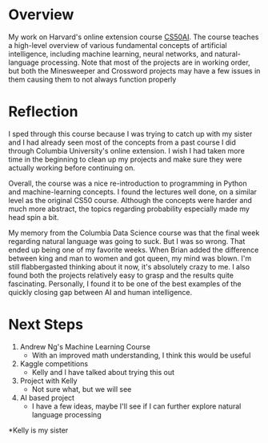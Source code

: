 # Overview
My work on Harvard's online extension course [CS50AI](https://cs50.harvard.edu/ai/2020/). The course teaches a high-level overview of various
fundamental concepts of artificial intelligence, including machine learning, neural networks, and natural-language processing. Note that
most of the projects are in working order, but both the Minesweeper and Crossword projects may have a few
issues in them causing them to not always function properly

# Reflection
I sped through this course because I was trying to catch up with my sister and I had already seen most of the concepts from a past course I did
through Columbia University's online extension. I wish I had taken more time in the beginning to clean up my projects and make sure they were 
actually working before continuing on. 

Overall, the course was a nice re-introduction to programming in Python and machine-learning concepts. I found the lectures
well done, on a similar level as the original CS50 course. Although the concepts were harder and much more abstract,
the topics regarding probability especially made my head spin a bit.

My memory from the Columbia Data Science course was that the final week regarding natural language was going to suck. But I was so
wrong. That ended up being one of my favorite weeks. When Brian added the difference between king and man to women and got queen, 
my mind was blown. I'm still flabbergasted thinking about it now, it's absolutely crazy to me. I also found both the projects
relatively easy to grasp and the results quite fascinating. Personally, I found it to be one of the best examples of the 
quickly closing gap between AI and human intelligence.

# Next Steps

1) Andrew Ng's Machine Learning Course
    - With an improved math understanding, I think this would be useful
2) Kaggle competitions
    - Kelly and I have talked about trying this out
3) Project with Kelly
    - Not sure what, but we will see
4) AI based project
    - I have a few ideas, maybe I'll see if I can further explore natural language processing

*Kelly is my sister
